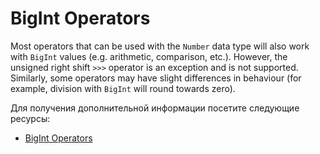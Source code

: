 # BigInt Operators

Most operators that can be used with the `Number` data type will also work with `BigInt` values (e.g. arithmetic, comparison, etc.). However, the unsigned right shift `>>>` operator is an exception and is not supported. Similarly, some operators may have slight differences in behaviour (for example, division with `BigInt` will round towards zero).

Для получения дополнительной информации посетите следующие ресурсы:

- [BigInt Operators](https://developer.mozilla.org/en-US/docs/Web/JavaScript/Guide/Expressions_and_Operators#bigint_operators)
